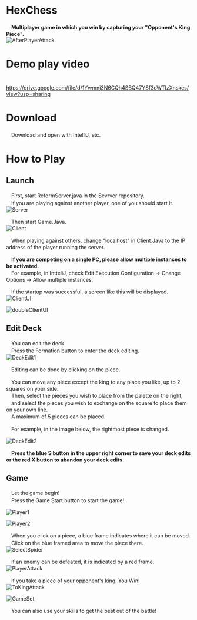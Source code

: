 # HexChess  
　**Multiplayer game in which you win by capturing your "Opponent's King Piece".**  
![AfterPlayerAttack](https://github.com/toro-video/Netpro_2021/blob/images/AfterPlayerAttack.png)  


# Demo play video  
　https://drive.google.com/file/d/1Ywmnj3N6CQh4SBQ47YSf3oWTIzXnskes/view?usp=sharing  


# Download  
　Download and open with IntelliJ, etc.  

# How to Play  
## Launch  
　First, start ReformServer.java in the Sevrver repository.   
　If you are playing against another player, one of you should start it.  
![Server](https://github.com/toro-video/Netpro_2021/blob/images/Server.png)  

　Then start Game.Java.  
![Client](https://github.com/toro-video/Netpro_2021/blob/images/Client.png)   

　When playing against others, change "localhost" in Client.Java to the IP address of the player running the server.  

　**If you are competing on a single PC, please allow multiple instances to be activated.**  
　For example, in IntteliJ, check Edit Execution Configuration -> Change Options -> Allow multiple instances.  

　If the startup was successful, a screen like this will be displayed.
![ClientUI](https://github.com/toro-video/Netpro_2021/blob/images/ClientUI.png)

![doubleClientUI](https://github.com/toro-video/Netpro_2021/blob/images/doubleClientUI.png)

## Edit Deck  
　You can edit the deck.  
　Press the Formation button to enter the deck editing.  
![DeckEdit1](https://github.com/toro-video/Netpro_2021/blob/images/DeckEdit1.png)

　Editing can be done by clicking on the piece.
 
　You can move any piece except the king to any place you like, up to 2 squares on your side.  
　Then, select the pieces you wish to place from the palette on the right,  
 　and select the pieces you wish to exchange on the square to place them on your own line.  
　A maximum of 5 pieces can be placed.

　For example, in the image below, the rightmost piece is changed.

![DeckEdit2](https://github.com/toro-video/Netpro_2021/blob/images/DeckEdit2.png)  

　**Press the blue S button in the upper right corner to save your deck edits or the red X button to abandon your deck edits.**  

## Game  
　Let the game begin!  
　Press the Game Start button to start the game!  

![Player1](https://github.com/toro-video/Netpro_2021/blob/images/Player1.png)  

![Player2](https://github.com/toro-video/Netpro_2021/blob/images/Player2.png)  

　When you click on a piece, a blue frame indicates where it can be moved.  
　Click on the blue framed area to move the piece there.  
![SelectSpider](https://github.com/toro-video/Netpro_2021/blob/images/SelectSpider.png)  

　If an enemy can be defeated, it is indicated by a red frame.  
![PlayerAttack](https://github.com/toro-video/Netpro_2021/blob/images/PlayerAttack.png)

　If you take a piece of your opponent's king, You Win!  
![ToKingAttack](https://github.com/toro-video/Netpro_2021/blob/images/ToKingAttack.png)  

![GameSet](https://github.com/toro-video/Netpro_2021/blob/images/GameSet.png)  

　You can also use your skills to get the best out of the battle!  

 

